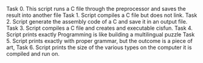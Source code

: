 Task 0. This script runs a C file through the preprocessor and saves the result into another file
Task 1. Script compiles a C file but does not link.
Task 2. Script generate the assembly code of a C and save it in an output file.
Task 3. Script compiles a C file and creates and executable cisfun.
Task 4. Script prints exactly Programming is like building a multilingual puzzle
Task 5. Script prints exactly with proper grammar, but the outcome is a piece of art,
Task 6. Script prints the size of the various types on the computer it is compiled and run on.
